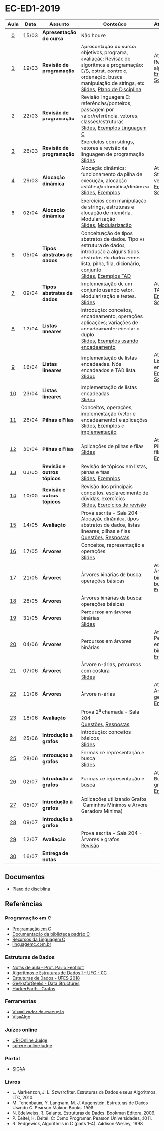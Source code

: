 # EC-ED1-2019


|Aula|Data|Assunto|Conteúdo|Atividade|
|:--:|:--:|-------|--------|:--------|
| [0](./Aula0/) | 15/03 | **Apresentação do curso** | Não houve<br/> | &nbsp;|
| [1](./Aula1/) | 19/03 | **Revisão de programação** | Apresentação do curso: objetivos, programa, avaliação; Revisão de algoritmos e programação: E/S, estrut. controle, ordenação, busca, manipulação de strings, etc<br/>[Slides](https://docs.google.com/presentation/d/1512S2YVKi4uvKyb707CTPTe75GNIxNfLzOJ0duFmHX4/), [Plano de Disciplina](./Aula1/1553028109770-PLA-1001193-Gustavo%20Cipriano%20Mota%20Sousa.pdf) | Atividade 1: Revisão de algoritmos<br/> [Enunciado](./Aula1/Lista1.pdf), [Solução](./Lista1)|
| [2](./Aula2/) | 22/03 | **Revisão de programação** | Revisão linguagem C: referências/ponteiros, passagem por valor/referência, vetores, classes/estruturas<br/>[Slides](https://docs.google.com/presentation/d/1Fp9ax2kFu3ngFwbXkXDi6wCVvn2WrT2ZYkXuuQdTeXQ/), [Exemplos Linguagem C](./Aula2/LinguagemC.md) | &nbsp;|
| [3](./Aula3/) | 26/03 | **Revisão de programação** | Exercícios com strings, vetores e revisão da linguagem de programação<br/>[Slides](https://docs.google.com/presentation/d/1KnTs1kkZctaoxAlFg3fxlT8CrUv8FFTTn0YNDpQdPV0/) | &nbsp;|
| [4](./Aula4/) | 29/03 | **Alocação dinâmica** | Alocação dinâmica: funcionamento da pilha de execução, alocação estática/automática/dinâmica<br/>[Slides](https://docs.google.com/presentation/d/1ffCsEoAGY9WavoKD71Sa0SHPWl4vZxmAfcEqQ13V-u8/), [Exemplos](./Aula4/AlocacaoDinamica.md) | Atividade 2: Strings e vetores<br/>[Enunciado](./Aula4/Atividade.md), [Solução](./Lista2/)|
| [5](./Aula5/) | 02/04 | **Alocação dinâmica** | Exercícios com manipulação de strings, estruturas e alocação de memória. Modularização<br/>[Slides](https://docs.google.com/presentation/d/1jC8d7kCPhnov54jHSU1r95JDMqtsuCLHfNsylGIzDYA/), [Modularização](./Aula5/ModulosEmC.md) | &nbsp;|
| [6](./Aula6/) | 05/04 | **Tipos abstratos de dados** | Conceituação de tipos abstratos de dados. Tipo vs estrutura de dados, introdução à alguns tipos abstratos de dados como lista, pilha, fila, dicionário, conjunto<br/>[Slides](https://docs.google.com/presentation/d/1LTYFy7m0qRrdBV0tN2FsWinR8iDkwZdxIvxhTuO-Ly8/), [Exemplos TAD](./Aula6/ExemplosTAD.md) | &nbsp;|
| [7](./Aula7/) | 09/04 | **Tipos abstratos de dados** | Implementação de um conjunto usando vetor. Modularização e testes.<br/>[Slides](https://docs.google.com/presentation/d/1rEjjMzBfdA4ZVMYRAmPx9C3XKHpJFgmG-mURtaU9O2E/) | Atividade 3: TAD<br/>[Enunciado](./Aula7/Atividade.md), [Solução](./Lista3/)|
| [8](./Aula8/) | 12/04 | **Listas lineares** | Introdução: conceitos, encadeamento, operações, aplicações; variações de encadeamento: circular e duplo<br/>[Slides](https://docs.google.com/presentation/d/16ZbIht-k48Ajc9BVuXNGW73nedEnJZrCEVmgSn-oims/), [Exemplos usando encadeamento](./Aula8/Exemplos.md) | &nbsp;|
| [9](./Aula9/) | 16/04 | **Listas lineares** | Implementação de listas encadeadas. Nós encadeados e TAD lista.<br/>[Slides](https://docs.google.com/presentation/d/1nfhHIAeZBmixSH6zjuMGWELVCsxQI07ES-e2YZXBUd0/) | Atividade 4: Listas encadeadas<br/> [Enunciado](./Aula9/Atividade.md), [Solução](./Lista4/)|
| [10](./Aula10/) | 23/04 | **Listas lineares** | Implementação de listas encadeadas<br/>[Slides](https://docs.google.com/presentation/d/1rvW4b_Hdln4V7a4FDsAnSkmV5S0eVw-qXF3Qdj-ihQk/) | &nbsp;|
| [11](./Aula11/) | 26/04 | **Pilhas e Filas** | Conceitos, operações, implementação (vetor e encadeamento) e aplicações<br/>[Slides](https://docs.google.com/presentation/d/1fP8JwhozQAUZ3Z4MgSjCm6DDTQxSPqLqC--vJOfc6DA/), [Exemplos e implementação](./Aula11/Exemplos/) | &nbsp;|
| [12](./Aula12/) | 30/04 | **Pilhas e Filas** | Aplicações de pilhas e filas<br/>[Slides](https://docs.google.com/presentation/d/1_VAqveE3S-IsPxbZTIZOZrE4Y0FJLMTBeIdBVHab5kM/edit?usp=sharing) | Atividade 5: Pilhas e filas<br/>[Enunciado](./Aula12/Atividade.md)|
| [13](./Aula13/) | 03/05 | **Revisão e outros tópicos** | Revisão de tópicos em listas, pilhas e filas<br/>[Slides](https://docs.google.com/presentation/d/13bVI_7BkDN8e4LQs9Wm0dBsIAzvh9KgSTy_GISQpOGQ/), [Exemplos](./Aula13/ed1_generico/) | &nbsp;|
| [14](./Aula14/) | 10/05 | **Revisão e outros tópicos** | Revisão dos principais conceitos, esclarecimento de dúvidas, exercícios<br/>[Slides](https://docs.google.com/presentation/d/12hQp6y0urOZrh0QP9VQqgiAjOz8RzxdJ71NGhpjO-zo/), [Exercícios de revisão](./Aula13/RevisaoProva.md) | &nbsp;|
| [15](./Aula15/) | 14/05 | **Avaliação** | Prova escrita - Sala 204 - Alocação dinâmica, tipos abstratos de dados, listas lineares, pilhas e filas<br/>[Questões](./Aula15/Prova1.pdf), [Respostas](./Aula15/Prova1Resposta.pdf) | &nbsp;|
| [16](./Aula16/) | 17/05 | **Árvores** | Conceitos, representação e operações<br/>[Slides](https://docs.google.com/presentation/d/1sjZJx7RWJkO7XfRRiQvOOqpYz17tJSZ2BQ-w3ZKO0eo/) | &nbsp;|
| [17](./Aula17/) | 21/05 | **Árvores** | Árvores binárias de busca: operações básicas<br/> | Atividade 6: Árvores binárias de busca<br/> [Enunciado](./Aula17/Atividade.md)|
| [18](./Aula18/) | 28/05 | **Árvores** | Árvores binárias de busca: operações básicas<br/> | &nbsp;|
| [19](./Aula19/) | 31/05 | **Árvores** | Percursos em árvores binárias<br/>[Slides](https://docs.google.com/presentation/d/1wEocZ63UbY53RN4gVzEbG_M0gQpW81tQgD_tkdyj6Gc/) | &nbsp;|
| [20](./Aula20/) | 04/06 | **Árvores** | Percursos em árvores binárias<br/> | Atividade 7: Percursos em árvores binárias<br/> [Enunciado](./Aula20/Atividade.md)|
| [21](./Aula21/) | 07/06 | **Árvores** | Árvore n-árias, percursos com costura<br/>[Slides](https://docs.google.com/presentation/d/1ZSkoUaJLSN6gQpJ6gDX7FtaNvcWaNqJa7ax_166NSbw/) | &nbsp;|
| [22](./Aula22/) | 11/06 | **Árvores** | Árvore n-árias<br/> | Atividade 8: Árvores genéricas [Enunciado](./Aula22/ed1_arvore_generica/)|
| [23](./Aula23/) | 18/06 | **Avaliação** | Prova 2<sup>a</sup> chamada - Sala 204<br/>[Questões](./Aula23/Prova1-2ndChamada.pdf), [Respostas](./Aula23/Prova1-2ndChamada-solucao.pdf) | &nbsp;|
| [24](./Aula24/) | 25/06 | **Introdução à grafos** | Introdução: conceitos básicos<br/>[Slides](./Aula24/Introducao%20a%20grafos%20-%20teoria%20e%20aplicacoes.pdf) | &nbsp;|
| [25](./Aula25/) | 28/06 | **Introdução à grafos** | Formas de representação e busca<br/>[Slides](https://docs.google.com/presentation/d/1ai_K3WtWn-iiCP16tj7JGbbPcPEeWa8h5MTJd_deMY8/) | &nbsp;|
| [26](./Aula26/) | 02/07 | **Introdução à grafos** | Formas de representação e busca<br/> | Atividade 9: Busca em grafos [Enunciado](./Aula26/Atividade.md)|
| [27](./Aula27/) | 05/07 | **Introdução à grafos** | Aplicações utilizando Grafos (Caminhos Mínimos e Árvore Geradora Mínima)<br/> | &nbsp;|
| [28](./Aula28/) | 09/07 | **Introdução à grafos** | <br/> | &nbsp;|
| [29](./Aula29/) | 12/07 | **Avaliação** | Prova escrita - Sala 204 - Árvores e grafos<br/>[Revisão](./Aula29/RevisaoProva.md) | &nbsp;|
| [30](./Aula30/) | 16/07 | **Entrega de notas** | <br/> | &nbsp;|


## Documentos
 - [Plano de disciplina](./Aula1/1553028109770-PLA-1001193-Gustavo%20Cipriano%20Mota%20Sousa.pdf)

## Referências

### Programação em C
 - [Programação em C](http://fig.if.usp.br/~esdobay/c/c.pdf)
 - [Documentação da biblioteca padrão C](http://www.cplusplus.com/reference/clibrary/)
 - [Recursos da Linguagem C](https://www.ime.usp.br/~pf/algoritmos/index.html#C-language)
 - [linguagemc.com.br](http://linguagemc.com.br/)

### Estruturas de Dados
 - [Notas de aula - Prof. Paulo Feofiloff](https://www.ime.usp.br/~pf/estruturas-de-dados/)
 - [Algoritmos e Estruturas de Dados 1 - UFG - CC](http://www.inf.ufg.br/~hebert/disc/aed1/)
 - [Estruturas de Dados - UFES 2018](https://inf.ufes.br/~pdcosta/ensino/2018-2-estruturas-de-dados/)
 - [GeeksforGeeks - Data Structures](https://www.geeksforgeeks.org/data-structures/)
 - [HackerEarth - Grafos](https://www.hackerearth.com/fr/practice/algorithms/graphs/)

### Ferramentas
 - [Visualizador de execução](http://www.pythontutor.com/c.html#mode=edit)
 - [VisuAlgo](https://visualgo.net/)

### Juízes online
 - [URI Online Judge](https://www.urionlinejudge.com.br/judge/pt)
 - [sphere online judge](https://br.spoj.com/)

### Portal
 - [SIGAA](http://sigaa.sistemas.ufg.br)


### Livros
- L. Markenzon, J. L. Szwarcfiter. Estruturas de Dados e seus Algoritmos. LTC, 2010.
- M. Tenenbaum, Y. Langsam, M. J. Augenstein. Estruturas de Dados Usando C. Pearson Makron Books, 1995.
- N. Edelweiss, R. Galante. Estruturas de Dados. Bookman Editora, 2009.
- P. Deitel, H. Deitel. C: Como Programar. Pearson Universidades, 2011.
- R. Sedgewick, Algorithms in C (parts 1-4). Addison-Wesley, 1998
